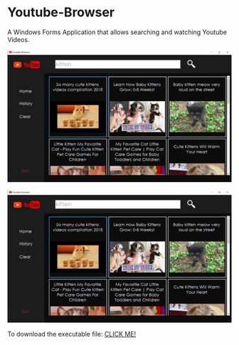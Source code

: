 # Youtube-Browser
A Windows Forms Application that allows searching and watching Youtube Videos. 

![alt text][logo]

[logo]: https://github.com/lwx940710/Youtube-Browser/blob/master/YoutubeBrowser/YoutubeBrowser1.png

![alt text][logo]

[logo]: https://github.com/lwx940710/Youtube-Browser/blob/master/YoutubeBrowser/YoutubeBrowser2.png

To download the executable file: 
[CLICK ME!](https://github.com/lwx940710/Youtube-Browser/blob/master/YoutubeBrowser/bin/Debug/YoutubeBrowser.exe)
